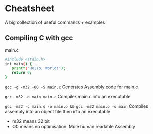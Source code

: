 # Cheatsheet

A big collection of useful commands + examples

## Compiling C with gcc

main.c
```sh
#include <stdio.h>
int main() {
   printf("Hello, World!");
   return 0;
}
```

`gcc -g -m32 -O0 -S main.c`
Generates Assembly code for main.c

`gcc -m32 -o main main.c`
Compiles main.c into an executable

`gcc -m32 -c main.s -o main.o && gcc -m32 main.o -o main`
Compiles assembly into an object file then into an executable

 - m32 means 32 bit
 - O0 means no optimisation. More human readable Assembly 
